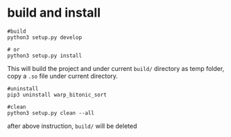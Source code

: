# build and install
```
#build
python3 setup.py develop

# or
python3 setup.py install
```
This will build the project and under current `build/` directory as temp folder, copy a `.so` file under current directory.

```
#uninstall
pip3 uninstall warp_bitonic_sort
```

```
#clean
python3 setup.py clean --all
```
after above instruction, `build/` will be deleted 
